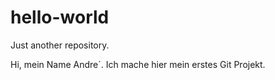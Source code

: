 # hello-world
Just another repository.

Hi, mein Name Andre´. Ich mache hier mein erstes Git Projekt.
